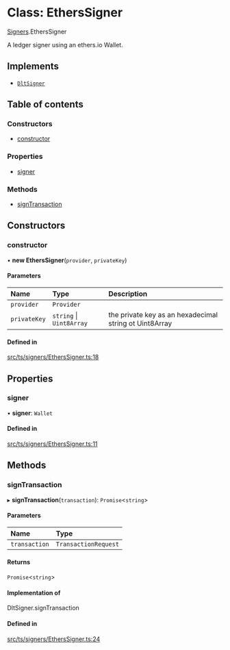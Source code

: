 # Class: EthersSigner

[Signers](../modules/Signers.md).EthersSigner

A ledger signer using an ethers.io Wallet.

## Implements

- [`DltSigner`](Signers.DltSigner.md)

## Table of contents

### Constructors

- [constructor](Signers.EthersSigner.md#constructor)

### Properties

- [signer](Signers.EthersSigner.md#signer)

### Methods

- [signTransaction](Signers.EthersSigner.md#signtransaction)

## Constructors

### constructor

• **new EthersSigner**(`provider`, `privateKey`)

#### Parameters

| Name | Type | Description |
| :------ | :------ | :------ |
| `provider` | `Provider` |  |
| `privateKey` | `string` \| `Uint8Array` | the private key as an hexadecimal string ot Uint8Array |

#### Defined in

[src/ts/signers/EthersSigner.ts:18](https://gitlab.com/i3-market/code/wp3/t3.2/conflict-resolution/non-repudiation-library/-/blob/fe11e28/src/ts/signers/EthersSigner.ts#L18)

## Properties

### signer

• **signer**: `Wallet`

#### Defined in

[src/ts/signers/EthersSigner.ts:11](https://gitlab.com/i3-market/code/wp3/t3.2/conflict-resolution/non-repudiation-library/-/blob/fe11e28/src/ts/signers/EthersSigner.ts#L11)

## Methods

### signTransaction

▸ **signTransaction**(`transaction`): `Promise`<`string`\>

#### Parameters

| Name | Type |
| :------ | :------ |
| `transaction` | `TransactionRequest` |

#### Returns

`Promise`<`string`\>

#### Implementation of

DltSigner.signTransaction

#### Defined in

[src/ts/signers/EthersSigner.ts:24](https://gitlab.com/i3-market/code/wp3/t3.2/conflict-resolution/non-repudiation-library/-/blob/fe11e28/src/ts/signers/EthersSigner.ts#L24)
